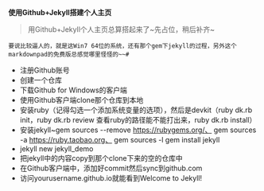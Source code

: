 **使用Github+Jekyll搭建个人主页**


> 用Github+Jekyll个人主页总算搭起来了~先占位，稍后补齐~
 
`要说比较逼人的，就是这Win7 64位的系统，还有那个gem下jekyll的过程，另外这个markdownpad的免费版总感觉哪里怪怪的~~#`

* 注册Github账号
* 创建一个仓库
* 下载Github for Windows的客户端
* 使用Github客户端clone那个仓库到本地
* 安装ruby（记得勾选一个添加系统变量的选项），然后是devkit（ruby dk.rb init，ruby dk.rb review 查看ruby的路径能不能打出来，ruby dk.rb install）
* 安装jekyll~gem sources --remove https://rubygems.org/、
gem sources -a https://ruby.taobao.org、
gem sources -l
gem install jekyll
* jekyll new jekyll_demo
* 把jekyll中的内容copy到那个clone下来的空的仓库中
* 在Github客户端中，添加好commit然后sync到github.com
* 访问yourusername.github.io就能看到Welcome to Jekyll!
